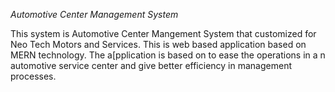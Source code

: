 *Automotive Center Management System*

This system is Automotive Center Mangement System that customized for Neo Tech Motors and Services. This is web based application based on MERN technology. The a[pplication is based on to ease the operations in a n automotive service center and give better efficiency in management processes.
